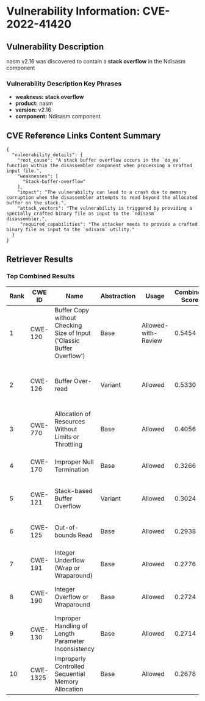 # Vulnerability Information: CVE-2022-41420

## Vulnerability Description
nasm v2.16 was discovered to contain a **stack overflow** in the Ndisasm component

### Vulnerability Description Key Phrases
- **weakness:** **stack overflow**
- **product:** nasm
- **version:** v2.16
- **component:** Ndisasm component

## CVE Reference Links Content Summary
```
{
  "vulnerability_details": {
    "root_cause": "A stack buffer overflow occurs in the `do_ea` function within the disassembler component when processing a crafted input file.",
    "weaknesses": [
      "Stack-buffer-overflow"
    ],
    "impact": "The vulnerability can lead to a crash due to memory corruption when the disassembler attempts to read beyond the allocated buffer on the stack.",
    "attack_vectors": "The vulnerability is triggered by providing a specially crafted binary file as input to the `ndisasm` disassembler.",
     "required_capabilities": "The attacker needs to provide a crafted binary file as input to the `ndisasm` utility."
  }
}
```

## Retriever Results

### Top Combined Results

| Rank | CWE ID | Name | Abstraction | Usage | Combined Score | Retrievers | Individual Scores |
|------|--------|------|-------------|-------|---------------|------------|-------------------|
| 1 | CWE-120 | Buffer Copy without Checking Size of Input ('Classic Buffer Overflow') | Base | Allowed-with-Review | 0.5454 | dense, sparse, graph | dense: 0.493, sparse: 0.084, graph: 0.773 |
| 2 | CWE-126 | Buffer Over-read | Variant | Allowed | 0.5330 | dense, sparse, graph | dense: 0.482, sparse: 0.073, graph: 0.823 |
| 3 | CWE-770 | Allocation of Resources Without Limits or Throttling | Base | Allowed | 0.4056 | sparse, graph | sparse: 0.084, graph: 1.000 |
| 4 | CWE-170 | Improper Null Termination | Base | Allowed | 0.3266 | sparse, graph | sparse: 0.078, graph: 0.789 |
| 5 | CWE-121 | Stack-based Buffer Overflow | Variant | Allowed | 0.3024 | dense, sparse | dense: 0.523, sparse: 0.115 |
| 6 | CWE-125 | Out-of-bounds Read | Base | Allowed | 0.2938 | sparse, graph | sparse: 0.088, graph: 0.680 |
| 7 | CWE-191 | Integer Underflow (Wrap or Wraparound) | Base | Allowed | 0.2776 | dense, sparse | dense: 0.471, sparse: 0.073 |
| 8 | CWE-190 | Integer Overflow or Wraparound | Base | Allowed | 0.2724 | dense, sparse | dense: 0.458, sparse: 0.075 |
| 9 | CWE-130 | Improper Handling of Length Parameter Inconsistency | Base | Allowed | 0.2714 | dense, sparse | dense: 0.453, sparse: 0.078 |
| 10 | CWE-1325 | Improperly Controlled Sequential Memory Allocation | Base | Allowed | 0.2678 | dense, sparse | dense: 0.452, sparse: 0.073 |

